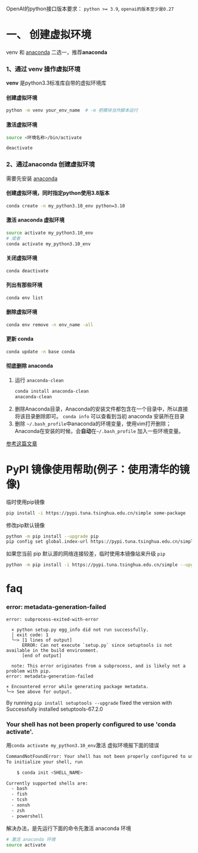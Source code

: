 OpenAI的python接口版本要求： `python >= 3.9`, `openai的版本至少是0.27`

# 一、 创建虚拟环境 
venv 和 [anaconda](https://anaconda.org) 二选一，推荐**anaconda**
### 1、通过 venv 操作虚拟环境
 **venv** 是python3.3标准库自带的虚拟环境库
#### 创建虚拟环境
 ```bash
 python -m venv your_env_name  # -m 把模块当作脚本运行
 ```
#### 激活虚拟环境
```bash
source <环境名称>/bin/activate
````
```bash
deactivate
```

### 2、通过anaconda 创建虚拟环境
需要先安装 [anaconda](https://anaconda.org)
#### 创建虚拟环境，同时指定python使用3.8版本
```bash
conda create -n my_python3.10_env python=3.10
```
#### 激活 anaconda 虚拟环境
```bash
source activate my_python3.10_env 
# 或者
conda activate my_python3.10_env 
```
#### 关闭虚拟环境
```bash
conda deactivate
```
#### 列出有那些环境
```bash
conda env list
```

#### 删除虚拟环境
```bash
conda env remove -n env_name -all
```

#### 更新 conda
```bash
conda update -n base conda
```

#### 彻底删除 anaconda
1. 运行 `anaconda-clean`
    ```bash
    conda install anaconda-clean
    anaconda-clean
    ```
2. 删除Anaconda目录，Anaconda的安装文件都包含在一个目录中，所以直接将该目录删除即可。 `conda info` 可以查看到当初 anaconda 安装所在目录
3. 删除 `~/.bash_profile`中anaconda的环境变量，使用vim打开删除；Anaconda在安装的时候，会**自动**在`~/.bash_profile` 加入一些环境变量。


[参考这篇文章](https://blog.csdn.net/weixin_45277161/article/details/127817700)


# PyPI 镜像使用帮助(例子：使用清华的镜像)
临时使用pip镜像
```bash
pip install -i https://pypi.tuna.tsinghua.edu.cn/simple some-package
```

修改pip默认镜像
```bash
python -m pip install --upgrade pip
pip config set global.index-url https://pypi.tuna.tsinghua.edu.cn/simple
```
如果您当前 pip 默认源的网络连接较差，临时使用本镜像站来升级 `pip`
```bash
python -m pip install -i https://pypi.tuna.tsinghua.edu.cn/simple --upgrade pip

```

# faq

### error: metadata-generation-failed
````
error: subprocess-exited-with-error

  × python setup.py egg_info did not run successfully.
  │ exit code: 1
  ╰─> [1 lines of output]
      ERROR: Can not execute `setup.py` since setuptools is not available in the build environment.
      [end of output]

  note: This error originates from a subprocess, and is likely not a problem with pip.
error: metadata-generation-failed

× Encountered error while generating package metadata.
╰─> See above for output.
````
By running `pip install setuptools --upgrade` fixed the version with Successfully installed setuptools-67.2.0


### Your shell has not been properly configured to use 'conda activate'.
用`conda activate my_python3.10_env`激活 虚拟环境报下面的错误

``` bash
CommandNotFoundError: Your shell has not been properly configured to use 'conda activate'.
To initialize your shell, run

    $ conda init <SHELL_NAME>

Currently supported shells are:
  - bash
  - fish
  - tcsh
  - xonsh
  - zsh
  - powershell
```
解决办法，是先运行下面的命令先激活 anaconda 环境
```bash
# 激活 anaconda 环境
source activate
```